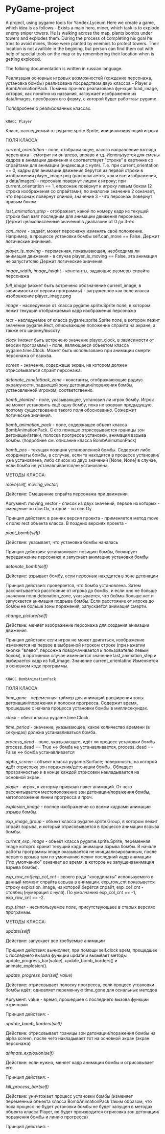 # PyGame-project
A project, using pygame tools for Yandex.Lyceum
Here we create a game, which idea is as follows - Exists a main hero, miner, which task is to explode enemy sniper towers. He is walking across the map, plants bombs under towers and explodes them. During the process of completing his goal he tries to avoid mines, those were planted by enemies to protect towers. Their location is not availible in the begining, but person can find them out with help of special tools on the map or by remembering their location when is getting exploded. 

The folloing documentation is written in russian language.

Реализация основных игровых возможностей (хождение персонажа, установка бомбы) реализована посредством двух классов - Player и BombAnimationPack. Помимо прочего реализована функция load_image, которая, как понятно из названия, загружает изображение из data/images, преобразуя его форму, с которой будет работтаьт pygame.

Поподробнее о реализованных классах.
 
                                                                                 КЛАСС Player
Класс, наследуемый от pygame.sprite.Sprite, инициализирующий игрока

ПОЛЯ КЛАССА:

*current_orientation* - поле, отображающее, какого направление взгляда персонажа - смотрит ли он влево, вправо и тд. Используется для смены кадров в анимации движения и соответствует "строке" в картинке со спрайтами для анимации (индексаци с нуля). Т.е. при current_orientation == 0, кадры для анимации движения берутся из первой строки в изображении player_image.png (располагается, как и все изображения, в data/images) - персонаж повернут лицом к игроку; при current_orientation == 1, епрсонаж повёрнут к игроку левым боком (2 строка изображения со спрайтами); по аналогии значение 2 означает, что персонаж повёрнут спиной; значение 3 - что персонаж повёрнут правым боком

*last_animation_step* - отображает, какой по номеру кадр из текущей строки был взят последним для анимации движения персонажа. Держит целыочисленные значения в диапазоне от 0 до 3-ёх

*can_move* - задаёт, может пероснажу изменять своё положение. Например, в процессе установки бомбы self.can_move == False. Держит логические значения. 

*player_is_moving* - переменная, показывающая, необходима ли анимация движения - в случае player_is_moving == False, эта анимация не запуститсяю Держит логические значения

*image_width, image_height* - константы, задающие размеры спрайта персонажа

*full_image* (может быть встречено обозначение current_image, в зависимости от версии программы) - загруженное как поле класса изображение player_image.png

*image* - наследуемое от класса pygame.sprite.Sprite поле, в котором лежит текущий отображаемый кадр изображения персонажа

*rect* - наследуемое от класса pygame.sprite.Sprite поле, в котором лежит значение pygame.Rect, описывающее положение спрайта на экране, а также его ширину/высоту

*clock* (может быть встречено значение player_clock, в зависимости от версии программы) - поле, являющееся объектом класса pygame.time.Clock. Может быть использовано при анимации смерти персонажа от взрыва.

*screen* - значение, содержаще экран, на котором должен отрисовываться спрайт персонажа.

*detonate_zone|attack_zone* - константы, отображаюющие радиус окражуности, задающей зону детонации/поражения бомбы, установленной игроком, соответственно.

*bomb_planted* - поле, указывающее, установил ли игрок бомбу. Игрок не может установить ещё одну бомбу, пока не взорвал предыдущую, поэтому существование такого поля обоснованно. Сожержит логические значения.

*bomb_animation_pack* - поле, содержащее объект класса BombAnimationPack. С его помощю отрисовываются границы зон детонации/атаки, полоска прогресса установки, анимация взрыва бомбы. (подробнее см. описание класса BombAnimationPack)

*bomb_pos* - текущая позиция установленной бомбы. Содержит либо координаты бомбы, в сслучае, если та находится в процессе установки/уже установлена, либо список из двух значений [None, None] в случае, если бомба не устанавливается/не установлена.

МЕТОДЫ КЛАССА:

*move(self, moving_vector)*

Действие: Смещенние спрайта персонажа при движении

Аргумент: moving_vector - список из двух значений, первое из которых - смещение по оси Ox, второй - по оси Oy

Принцип действия: в ранних версия проекта - применяется метод move к полю rect объекта класса. В поздних версиях проекта - 


*plant_bomb(self)*

Действие: указывает, что установка бомбы началась

Принцип действия: устанавливает позицию бомбы, блокирует передвижение персонажа и запускает анимацию установки бомбы


*detonate_bomb(self)*

Действие: взрывает бомбу, если персонаж находится в зоне детонации

Принцип действия: проверяется, что бомба установлена. Затем рассчитывается расстояние от игрока до бомбы, и если оно не больше значения поля detonation_zone, указывается, что бобмы больше нет и запускается анимация подрыва бомбы. Если расстояние от игрока до бомбы не больше зоны поражения, запускается анимация смерти. 

*change_picture(self)*

Действие: меняет изображение персонажа для создания анимации движения.

Принцип действия: если игрок не может двигаться, изображение изменяется на первое в выбранной игроком строке (при нажатии кнопки "влево", персонжа поворчачивается к пользователю левым боком), в противном случае изменяется значение last_animation_step и выбирается кадр из full_image. Значение current_orientatino Изменяется в основном коде программы.



                                                                             КЛАСС BombAnimationPack
ПОЛЯ КЛАССА:

*time_gone* - переменная-таймер для анимаций расширения зоны детонации/поражения и полоски прогресса. Содержит время, прошедшее с начала процесса установки бомбы в миллисекундах.

*clock* - обект класса pygame.time.Clock. 

*time_period* - значение, указывающее, какое количество времени (в секундах) должна устанавливаться бомба.

*process_dead* - поле, указывающее, идёт ли процесс установки бомбы. process_dead == True <-> бомба не устанавливается, process_dead == False <-> бомба устанавливается

*alpha_screen* - объект класса pygame.Surface; поверхность, на которой идёт отрисовка зон поражения/детонации бомбы. Обладает прозрачностью и в конце каждой отрисовки накладывается на основной экран.

*player* - игрок, к которму привязан пакет анимаций. От него рассчитывается местоположение зон детонации/поражения бомбы, метоположение линии прогресса и проч.

*explosion_image* - полное изображение со всеми кадрами анимации взрыва бомбы.

*exp_image_group* - объект класса pygame.sprite.Group, в котором лежит спрайт взрыва, и который отрисовывается в процессе анимации взрыва бомбы.

*current_exp_image* - объект класса pygame.sprite.Sprite, переменная image которго хранит текущий кадр анимации взрыва бомбы. В начале работы программы image оказывается не инициализированным, после первого врзыва там по умолчанию лежит последний кадр анимации ("по умолчанию" означает во время, в которое не запущенаанимация взрыва бомбы).

*exp_row_cnt|exp_col_cnt* - своего рода "координаты" используемого в данный момент спрайта взрыва в анимации. exp_row_cnt показывется строку explosion_image, из которой берётся спрайт, exp_col_cnt - столбец (нумерация с нуля). По умолчанию exp_col_cnt == -1, exp_row_cnt == -2.

*exp_timer* - несипользуемое поле, присутствующаее в старых версиях программы.

МЕТОДЫ КЛАССА:

*update(self)*

Действие: запускает все требуемые анимации

Прицнип действия: вычисляет, при помощи self.clock врем, прощедшее с последнего вызова функции update и вызывает методы update_progress_bar(value), update_bomb_borders() и animate_explosion().

*update_progress_bar(self, value)*

Действие: отрисовывает полоску прогресса, если процесс утсановки бомбы идёт; одновляет переменную time_gone для осиальных методов

Аргумент: value - время, прошедшее с последнего вызова функции отрисовки

Принцип действия: -

*update_bomb_borders(self)*

Действие: отрисовывает границы зон детонации/поражения бомбы на alpha screen, после чего накладывает тот на основной экран (экран персонажа)

*animate_explosion(self)*

Действие: если нужно, меняет кадр анимации бомбы и отрисовывает его.

Принцип действия: -

*kill_process_bar(self)*

Действие: уничтожает процесс установки бомбы (изменяет переменный объекта класса BombAnimationPack таким образом, что пока процесс не будет установки бомбы не будет запущен в методах объекта класса Player, не будет производится отрисовка зон детонации/поражения бомбы и линию прогресса)

Принцип действия: - 
